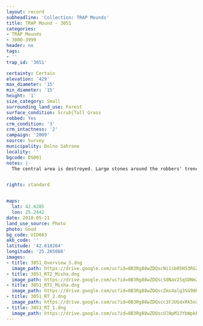 ```yaml
---
layout: record
subheadline: 'Collection: TRAP Mounds'
title: TRAP Mound - 3051
categories:
- TRAP Mounds
- 3000-3999
header: no
tags:
- ''
trap_id: '3051'

certainty: Certain
elevation: '429'
max_diameter: '15'
min_diameter: '15'
height: '1'
size_category: Small
surrounding_land_use: Forest
surface_condition: Scrub|Tall Grass
robbed: Yes
crm_condition: '3'
crm_intactness: '2'
campaign: '2009'
source: Survey
municipality: Dolno Sahrane
locality: ''
bgcode: DS001
notes: |-
  The central area is destroyed. Large stones around the robbers' trench from the burial chamber.


rights: standard


maps:
  lat: 42.6285
  lon: 25.2442
date: 2018-05-21
land_use_source: Photo
photo: Good
bg_code: VID083
akb_code: ''
latitude: '42.618264'
longitude: '25.265088'
images:
- title: 3051_Overview_S.dng
  image_path: https://drive.google.com/uc?id=0B3Rg88wZDQscNi1sb05HS3RGZmc
- title: 3051_RT2_Misha.dng
  image_path: https://drive.google.com/uc?id=0B3Rg88wZDQscS0NaV25qSDNmZ0U
- title: 3051_RT1_Misha.dng
  image_path: https://drive.google.com/uc?id=0B3Rg88wZDQscZms4alg3SG90UEk
- title: 3051_RT_2.dng
  image_path: https://drive.google.com/uc?id=0B3Rg88wZDQscc1FJUGdxRk5nX1E
- title: 3051_RT_1.dng
  image_path: https://drive.google.com/uc?id=0B3Rg88wZDQscUlNpM1JYbWpkRE0
---
```

